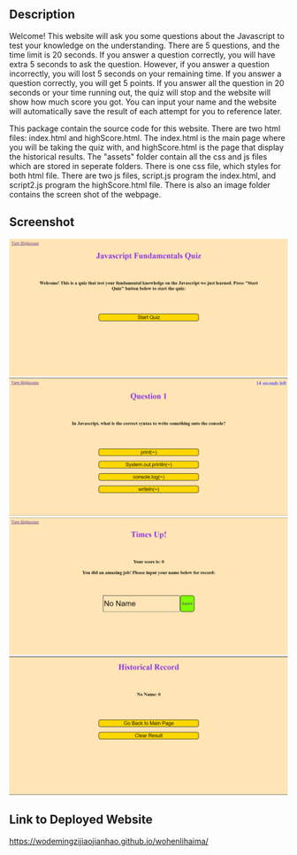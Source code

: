 ## Description
Welcome! This website will ask you some questions about the Javascript to test your knowledge on the understanding. There are 5 questions, and the time limit is 20 seconds. If you answer a question correctly, you will have extra 5 seconds to ask the question. However, if you answer a question incorrectly, you will lost 5 seconds on your remaining time. If you answer a question correctly, you will get 5 points. If you answer all the question in 20 seconds or your time running out, the quiz will stop and the website will show how much score you got. You can input your name and the website will automatically save the result of each attempt for you to reference later.

This package contain the source code for this website. There are two html files: index.html and highScore.html. The index.html is the main page where you will be taking the quiz with, and highScore.html is the page that display the historical results. The "assets" folder contain all the css and js files which are stored in seperate folders. There is one css file, which styles for both html file. There are two js files, script.js program the index.html, and script2.js program the highScore.html file.
There is also an image folder contains the screen shot of the webpage.

## Screenshot
![On a desktop, the application displays three CSS code snippets per row.](./assets/image/Screenshot1.png)
![On a desktop, the application displays three CSS code snippets per row.](./assets/image/Screenshot2.png)
![On a desktop, the application displays three CSS code snippets per row.](./assets/image/Screenshot3.png)
![On a desktop, the application displays three CSS code snippets per row.](./assets/image/Screenshot4.png)

## Link to Deployed Website
https://wodemingzijiaojianhao.github.io/wohenlihaima/
